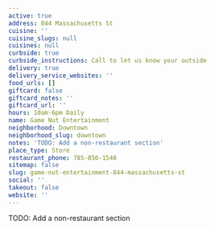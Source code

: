 ```yaml
---
active: true
address: 844 Massachusetts St
cuisine: ''
cuisine_slugs: null
cuisines: null
curbside: true
curbside_instructions: Call to let us know your outside
delivery: true
delivery_service_websites: ''
food_urls: []
giftcard: false
giftcard_notes: ''
giftcard_url: ''
hours: 10am-6pm Daily
name: Game Nut Entertainment
neighborhood: Downtown
neighborhood_slug: downtown
notes: 'TODO: Add a non-restaurant section'
place_type: Store
restaurant_phone: 785-856-1540
sitemap: false
slug: game-nut-entertainment-844-massachusetts-st
social: ''
takeout: false
website: ''
---
```


TODO: Add a non-restaurant section